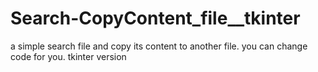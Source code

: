 # Search-CopyContent_file__tkinter
a simple search file and copy its content to another file. you can change code for you. tkinter version
